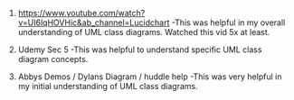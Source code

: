 1. https://www.youtube.com/watch?v=UI6lqHOVHic&ab_channel=Lucidchart
-This was helpful in my overall understanding of UML class diagrams. Watched this vid 5x at least.

2. Udemy Sec 5
-This was helpful to understand specific UML class diagram concepts.

3. Abbys Demos / Dylans Diagram / huddle help
-This was very helpful in my initial understanding of UML class diagrams.
